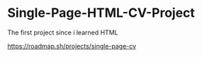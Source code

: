 # Single-Page-HTML-CV-Project

The first project since i learned HTML

https://roadmap.sh/projects/single-page-cv

